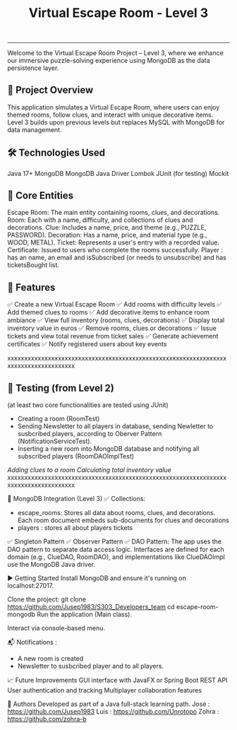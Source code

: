 
<p align="center"><h1 align="center">Virtual Escape Room - Level 3</h1></p>

<br>

---

Welcome to the Virtual Escape Room Project – Level 3, where we enhance our immersive puzzle-solving experience using MongoDB as the data persistence layer.

## 📌 Project Overview
This application simulates a Virtual Escape Room, where users can enjoy themed rooms, follow clues, and interact with unique decorative items. Level 3 builds upon previous levels but replaces MySQL with MongoDB for data management.

## 🛠️ Technologies Used
Java 17+
MongoDB
MongoDB Java Driver
Lombok
JUnit (for testing)
Mockit

## 🧱 Core Entities
Escape Room: The main entity containing rooms, clues, and decorations.
Room: Each with a name, difficulty, and collections of clues and decorations.
Clue: Includes a name, price, and theme (e.g., PUZZLE, PASSWORD).
Decoration: Has a name, price, and material type (e.g., WOOD, METAL).
Ticket: Represents a user's entry with a recorded value.
Certificate: Issued to users who complete the rooms successfully.
Player : has an name, an email and isSubscribed (or needs to unsubscribe) and has ticketsBought list.

## 🧩 Features
✅ Create a new Virtual Escape Room
✅ Add rooms with difficulty levels
✅ Add themed clues to rooms
✅ Add decorative items to enhance room ambiance
✅ View full inventory (rooms, clues, decorations)
✅ Display total inventory value in euros
✅ Remove rooms, clues or decorations
✅ Issue tickets and view total revenue from ticket sales
✅ Generate achievement certificates
✅ Notify registered users about key events


xxxxxxxxxxxxxxxxxxxxxxxxxxxxxxxxxxxxxxxxxxxxxxxxxxxxxxxxxxxxxxxxxxxxxxxxxxxxxxxxxxxxx
## 🧪 Testing (from Level 2) 
(at least two core functionalities are tested using JUnit)
- Creating a room (RoomTest)
- Sending Newsletter to all players in database, sending Newletter to susbcribed players, according to Oberver Pattern (NotificationServiceTest).
- Inserting a new room into MongoDB database and notifying all subscribed players (RoomDAOImplTest)

_Adding clues to a room
Calculating total inventory value_
xxxxxxxxxxxxxxxxxxxxxxxxxxxxxxxxxxxxxxxxxxxxxxxxxxxxxxxxxxxxxxxxxxxxxxxxxxxxxxxxxxxxx

💾 MongoDB Integration (Level 3)
✅ Collections:
- escape_rooms: Stores all data about rooms, clues, and decorations. Each room document embeds sub-documents for clues and decorations
- players : stores all about players tickets

✅ Singleton Pattern
✅ Observer Pattern
✅ DAO Pattern: The app uses the DAO pattern to separate data access logic. Interfaces are defined for each domain (e.g., ClueDAO, RoomDAO), and implementations like ClueDAOImpl use the MongoDB Java driver.



▶️ Getting Started
Install MongoDB and ensure it's running on localhost:27017.

Clone the project:
git clone https://github.com/Jusep1983/S303_Developers_team
cd escape-room-mongodb
Run the application (Main class).

Interact via console-based menu.

📬 Notifications : 
- A new room is created
- Newsletter to susbcribed player and to all players.

📈 Future Improvements
GUI interface with JavaFX or Spring Boot REST API
User authentication and tracking
Multiplayer collaboration features

🧠 Authors
Developed as part of a Java full-stack learning path.
Jose : https://github.com/Jusep1983
Luis : https://github.com/Unrotopo
Zohra : https://github.com/zohra-b

